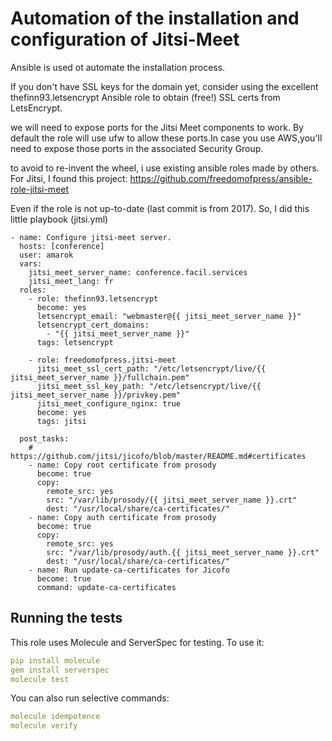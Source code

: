 # Automation of the installation and configuration of Jitsi-Meet

Ansible is used ot automate the installation process.

If you don't have SSL keys for the domain yet, consider using the excellent thefinn93.letsencrypt Ansible role to obtain (free!) SSL certs from LetsEncrypt.

we will need to expose ports for the Jitsi Meet components to work. By default the role will use ufw to allow these ports.In case you use AWS,you'll need to expose those ports in the associated Security Group.

to avoid to re-invent the wheel, i use existing ansible roles made by others. For Jitsi, I found this project: https://github.com/freedomofpress/ansible-role-jitsi-meet

Even if the role is not up-to-date (last commit is from 2017). So, I did this little playbook (jitsi.yml)



```ymal
- name: Configure jitsi-meet server.
  hosts: [conference]
  user: amarok
  vars:
    jitsi_meet_server_name: conference.facil.services
    jitsi_meet_lang: fr
  roles:
    - role: thefinn93.letsencrypt
      become: yes
      letsencrypt_email: "webmaster@{{ jitsi_meet_server_name }}"
      letsencrypt_cert_domains:
        - "{{ jitsi_meet_server_name }}"
      tags: letsencrypt

    - role: freedomofpress.jitsi-meet
      jitsi_meet_ssl_cert_path: "/etc/letsencrypt/live/{{ jitsi_meet_server_name }}/fullchain.pem"
      jitsi_meet_ssl_key_path: "/etc/letsencrypt/live/{{ jitsi_meet_server_name }}/privkey.pem"
      jitsi_meet_configure_nginx: true
      become: yes
      tags: jitsi

  post_tasks:
    # https://github.com/jitsi/jicofo/blob/master/README.md#certificates
    - name: Copy root certificate from prosody
      become: true
      copy:
        remote_src: yes
        src: "/var/lib/prosody/{{ jitsi_meet_server_name }}.crt"
        dest: "/usr/local/share/ca-certificates/"
    - name: Copy auth certificate from prosody
      become: true
      copy:
        remote_src: yes
        src: "/var/lib/prosody/auth.{{ jitsi_meet_server_name }}.crt"
        dest: "/usr/local/share/ca-certificates/"
    - name: Run update-ca-certificates for Jicofo
      become: true
      command: update-ca-certificates
```

## Running the tests
This role uses Molecule and ServerSpec for testing. To use it:

```yaml
pip install molecule
gem install serverspec
molecule test
```

You can also run selective commands:

```yaml
molecule idempotence
molecule verify
```


